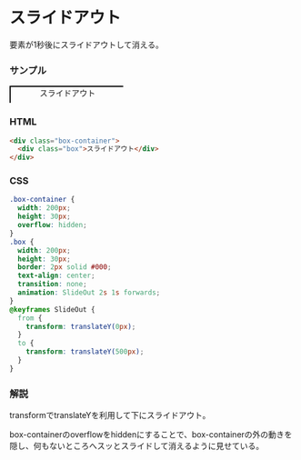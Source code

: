 # スライドアウト

要素が1秒後にスライドアウトして消える。

<style>
  .box-container {
    width: 200px;
    height: 30px;
    overflow: hidden;
  }
  .box {
    width: 200px;
    height: 30px;
    border: 2px solid #000;
    text-align: center;
    transition: none;
    animation: SlideOut 2s 1s forwards;
  }
  @keyframes SlideOut {
    from {
      transform: translateY(0px);
    }
    to {
      transform: translateY(500px);
    }
  }
</style>

### サンプル
<div class="box-container">
  <div class="box">スライドアウト</div>
</div>

### HTML
```html
<div class="box-container">
  <div class="box">スライドアウト</div>
</div>
```

### CSS
```css
.box-container {
  width: 200px;
  height: 30px;
  overflow: hidden;
}
.box {
  width: 200px;
  height: 30px;
  border: 2px solid #000;
  text-align: center;
  transition: none;
  animation: SlideOut 2s 1s forwards;
}
@keyframes SlideOut {
  from {
    transform: translateY(0px);
  }
  to {
    transform: translateY(500px);
  }
}
```

### 解説
transformでtranslateYを利用して下にスライドアウト。

box-containerのoverflowをhiddenにすることで、box-containerの外の動きを隠し、何もないところへスッとスライドして消えるように見せている。
